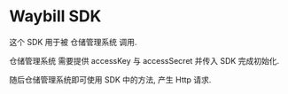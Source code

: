 # Waybill SDK
这个 SDK 用于被 仓储管理系统 调用.

仓储管理系统 需要提供 accessKey 与 accessSecret 并传入 SDK 完成初始化.

随后仓储管理系统即可使用 SDK 中的方法, 产生 Http 请求.
